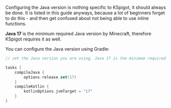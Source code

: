 Configuring the Java version is nothing specific to KSpigot, it should always be done. It is listed in this guide
anyways, because a lot of beginners forget to do this - and then get confused about not being able to use inline
functions.

**Java 17** is the minimum required Java version by Minecraft, therefore KSpigot requires it as well.

You can configure the Java version using Gradle:

```kotlin
// set the Java version you are using, Java 17 is the minimum required version for Minecraft

tasks {
    compileJava {
        options.release.set(17)
    }
    compileKotlin {
        kotlinOptions.jvmTarget = "17"
    }
}
```
